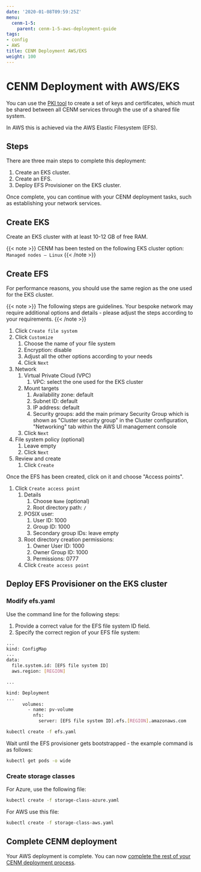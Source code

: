 ```yaml
---
date: '2020-01-08T09:59:25Z'
menu:
  cenm-1-5:
    parent: cenm-1-5-aws-deployment-guide
tags:
- config
- AWS
title: CENM Deployment AWS/EKS
weight: 100
---
```


# CENM Deployment with AWS/EKS

You can use the [PKI tool](../../../../../en/platform/corda/1.5/cenm/pki-tool.md) to create a set of keys and certificates, which must be shared between all CENM services through the use of a shared file system.

In AWS this is achieved via the AWS Elastic Filesystem (EFS).

## Steps

There are three main steps to complete this deployment:

1. Create an EKS cluster.
2. Create an EFS.
3. Deploy EFS Provisioner on the EKS cluster.

Once complete, you can continue with your CENM deployment tasks, such as establishing your network services.

## Create EKS

Create an EKS cluster with at least 10-12 GB of free RAM.

{{< note >}}
CENM has been tested on the following EKS cluster option: `Managed nodes – Linux`
{{< /note >}}

## Create EFS

For performance reasons, you should use the same region as the one used for the EKS cluster.

{{< note >}}
The following steps are guidelines. Your bespoke network may require additional options and details - please adjust the steps according to your requirements.
{{< /note >}}

1. Click `Create file system`
2. Click `Customize`
    1. Choose the name of your file system
    2. Encryption: disable
    3. Adjust all the other options according to your needs
    4. Click `Next`
3. Network
    1. Virtual Private Cloud (VPC)
        1. VPC: select the one used for the EKS cluster
    1. Mount targets
        1. Availability zone: default
        1. Subnet ID: default
        1. IP address: default
        1. Security groups: add the main primary Security Group which is shown as "Cluster security group" in the Cluster configuration, "Networking" tab within the AWS UI management console
    1. Click `Next`
1. File system policy (optional)
    1. Leave empty
    1. Click `Next`
1. Review and create
    1. Click `Create`

Once the EFS has been created, click on it and choose "Access points".

1. Click `Create access point`
    1. Details
        1. Choose `Name` (optional)
        1. Root directory path: `/`
    1. POSIX user:
        1. User ID: 1000
        1. Group ID: 1000
        1. Secondary group IDs: leave empty
    1. Root directory creation permissions:
        1. Owner User ID: 1000
        1. Owner Group ID: 1000
        1. Permissions: 0777
    1. Click `Create access point`

## Deploy EFS Provisioner on the EKS cluster

### Modify efs.yaml

Use the command line for the following steps:

1. Provide a correct value for the EFS file system ID field.
2. Specify the correct region of your EFS file system:

```bash
...
kind: ConfigMap
...
data:
  file.system.id: [EFS file system ID]
  aws.region: [REGION]

...

kind: Deployment
...
      volumes:
        - name: pv-volume
          nfs:
            server: [EFS file system ID].efs.[REGION].amazonaws.com

```

```bash
kubectl create -f efs.yaml
```

Wait until the EFS provisioner gets bootstrapped - the example command is as follows:

```bash
kubectl get pods -o wide
```

### Create storage classes

For Azure, use the following file:

```bash
kubectl create -f storage-class-azure.yaml
```

For AWS use this file:

```bash
kubectl create -f storage-class-aws.yaml
```

## Complete CENM deployment

Your AWS deployment is complete. You can now [complete the rest of your CENM deployment process](../../../../../en/platform/corda/1.5/cenm.html).
